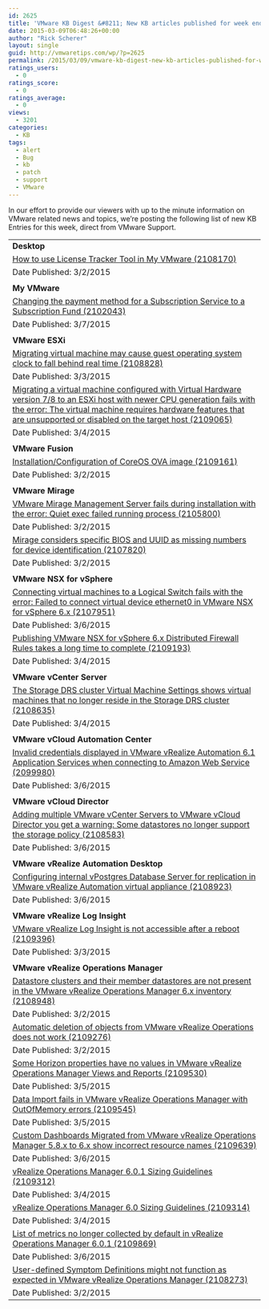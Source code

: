 ```yaml
---
id: 2625
title: 'VMware KB Digest &#8211; New KB articles published for week ending 3/7/15'
date: 2015-03-09T06:48:26+00:00
author: "Rick Scherer"
layout: single
guid: http://vmwaretips.com/wp/?p=2625
permalink: /2015/03/09/vmware-kb-digest-new-kb-articles-published-for-week-ending-3715/
ratings_users:
  - 0
ratings_score:
  - 0
ratings_average:
  - 0
views:
  - 3201
categories:
  - KB
tags:
  - alert
  - Bug
  - kb
  - patch
  - support
  - VMware
---
```

In our effort to provide our viewers with up to the minute information on VMware related news and topics, we&#8217;re posting the following list of new KB Entries for this week, direct from VMware Support.

<!--more-->

<table border="0" cellspacing="0" cellpadding="0">
  <tr>
    <td valign="top" width="727">
      <strong>Desktop</strong>
    </td>
  </tr>
  
  <tr>
    <td valign="top" width="727">
      <a href="http://vmw.re/1AVRCQU">How to use License Tracker Tool in My VMware (2108170)</a>
    </td>
  </tr>
  
  <tr>
    <td valign="top" width="727">
      Date Published: 3/2/2015
    </td>
  </tr>
  
  <tr>
    <td valign="top" width="727">
    </td>
  </tr>
  
  <tr>
    <td valign="top" width="727">
      <strong>My VMware</strong>
    </td>
  </tr>
  
  <tr>
    <td valign="top" width="727">
      <a href="http://vmw.re/1AVRFMt">Changing the payment method for a Subscription Service to a Subscription Fund (2102043)</a>
    </td>
  </tr>
  
  <tr>
    <td valign="top" width="727">
      Date Published: 3/7/2015
    </td>
  </tr>
  
  <tr>
    <td valign="top" width="727">
    </td>
  </tr>
  
  <tr>
    <td valign="top" width="727">
      <strong>VMware ESXi</strong>
    </td>
  </tr>
  
  <tr>
    <td valign="top" width="727">
      <a href="http://vmw.re/1AVRFMz">Migrating virtual machine may cause guest operating system clock to fall behind real time (2108828)</a>
    </td>
  </tr>
  
  <tr>
    <td valign="top" width="727">
      Date Published: 3/3/2015
    </td>
  </tr>
  
  <tr>
    <td valign="top" width="727">
      <a href="http://vmw.re/1F2Wn1n">Migrating a virtual machine configured with Virtual Hardware version 7/8 to an ESXi host with newer CPU generation fails with the error: The virtual machine requires hardware features that are unsupported or disabled on the target host (2109065)</a>
    </td>
  </tr>
  
  <tr>
    <td valign="top" width="727">
      Date Published: 3/4/2015
    </td>
  </tr>
  
  <tr>
    <td valign="top" width="727">
    </td>
  </tr>
  
  <tr>
    <td valign="top" width="727">
      <strong>VMware Fusion</strong>
    </td>
  </tr>
  
  <tr>
    <td valign="top" width="727">
      <a href="http://vmw.re/1F2WlXa">Installation/Configuration of CoreOS OVA image (2109161)</a>
    </td>
  </tr>
  
  <tr>
    <td valign="top" width="727">
      Date Published: 3/2/2015
    </td>
  </tr>
  
  <tr>
    <td valign="top" width="727">
    </td>
  </tr>
  
  <tr>
    <td valign="top" width="727">
      <strong>VMware Mirage</strong>
    </td>
  </tr>
  
  <tr>
    <td valign="top" width="727">
      <a href="http://vmw.re/1AVRG2T">VMware Mirage Management Server fails during installation with the error: Quiet exec failed running process (2105800)</a>
    </td>
  </tr>
  
  <tr>
    <td valign="top" width="727">
      Date Published: 3/2/2015
    </td>
  </tr>
  
  <tr>
    <td valign="top" width="727">
      <a href="http://vmw.re/1F2Wn1r">Mirage considers specific BIOS and UUID as missing numbers for device identification (2107820)</a>
    </td>
  </tr>
  
  <tr>
    <td valign="top" width="727">
      Date Published: 3/2/2015
    </td>
  </tr>
  
  <tr>
    <td valign="top" width="727">
    </td>
  </tr>
  
  <tr>
    <td valign="top" width="727">
      <strong>VMware NSX for vSphere</strong>
    </td>
  </tr>
  
  <tr>
    <td valign="top" width="727">
      <a href="http://vmw.re/1F2Wn1t">Connecting virtual machines to a Logical Switch fails with the error: Failed to connect virtual device ethernet0 in VMware NSX for vSphere 6.x (2107951)</a>
    </td>
  </tr>
  
  <tr>
    <td valign="top" width="727">
      Date Published: 3/6/2015
    </td>
  </tr>
  
  <tr>
    <td valign="top" width="727">
      <a href="http://vmw.re/1AVRG34">Publishing VMware NSX for vSphere 6.x Distributed Firewall Rules takes a long time to complete (2109193)</a>
    </td>
  </tr>
  
  <tr>
    <td valign="top" width="727">
      Date Published: 3/4/2015
    </td>
  </tr>
  
  <tr>
    <td valign="top" width="727">
    </td>
  </tr>
  
  <tr>
    <td valign="top" width="727">
      <strong>VMware vCenter Server</strong>
    </td>
  </tr>
  
  <tr>
    <td valign="top" width="727">
      <a href="http://vmw.re/1AVRD7n">The Storage DRS cluster Virtual Machine Settings shows virtual machines that no longer reside in the Storage DRS cluster (2108635)</a>
    </td>
  </tr>
  
  <tr>
    <td valign="top" width="727">
      Date Published: 3/4/2015
    </td>
  </tr>
  
  <tr>
    <td valign="top" width="727">
    </td>
  </tr>
  
  <tr>
    <td valign="top" width="727">
      <strong>VMware vCloud Automation Center</strong>
    </td>
  </tr>
  
  <tr>
    <td valign="top" width="727">
      <a href="http://vmw.re/1AVRG38">Invalid credentials displayed in VMware vRealize Automation 6.1 Application Services when connecting to Amazon Web Service (2099980)</a>
    </td>
  </tr>
  
  <tr>
    <td valign="top" width="727">
      Date Published: 3/6/2015
    </td>
  </tr>
  
  <tr>
    <td valign="top" width="727">
    </td>
  </tr>
  
  <tr>
    <td valign="top" width="727">
      <strong>VMware vCloud Director</strong>
    </td>
  </tr>
  
  <tr>
    <td valign="top" width="727">
      <a href="http://vmw.re/1F2WnhK">Adding multiple VMware vCenter Servers to VMware vCloud Director you get a warning: Some datastores no longer support the storage policy (2108583)</a>
    </td>
  </tr>
  
  <tr>
    <td valign="top" width="727">
      Date Published: 3/6/2015
    </td>
  </tr>
  
  <tr>
    <td valign="top" width="727">
    </td>
  </tr>
  
  <tr>
    <td valign="top" width="727">
      <strong>VMware vRealize Automation Desktop</strong>
    </td>
  </tr>
  
  <tr>
    <td valign="top" width="727">
      <a href="http://vmw.re/1AVRGjo">Configuring internal vPostgres Database Server for replication in VMware vRealize Automation virtual appliance (2108923)</a>
    </td>
  </tr>
  
  <tr>
    <td valign="top" width="727">
      Date Published: 3/6/2015
    </td>
  </tr>
  
  <tr>
    <td valign="top" width="727">
    </td>
  </tr>
  
  <tr>
    <td valign="top" width="727">
      <strong>VMware vRealize Log Insight</strong>
    </td>
  </tr>
  
  <tr>
    <td valign="top" width="727">
      <a href="http://vmw.re/1AVRGju">VMware vRealize Log Insight is not accessible after a reboot (2109396)</a>
    </td>
  </tr>
  
  <tr>
    <td valign="top" width="727">
      Date Published: 3/3/2015
    </td>
  </tr>
  
  <tr>
    <td valign="top" width="727">
    </td>
  </tr>
  
  <tr>
    <td valign="top" width="727">
      <strong>VMware vRealize Operations Manager</strong>
    </td>
  </tr>
  
  <tr>
    <td valign="top" width="727">
      <a href="http://vmw.re/1F2WnhN">Datastore clusters and their member datastores are not present in the VMware vRealize Operations Manager 6.x inventory (2108948)</a>
    </td>
  </tr>
  
  <tr>
    <td valign="top" width="727">
      Date Published: 3/2/2015
    </td>
  </tr>
  
  <tr>
    <td valign="top" width="727">
      <a href="http://vmw.re/1AVRD7r">Automatic deletion of objects from VMware vRealize Operations does not work (2109276)</a>
    </td>
  </tr>
  
  <tr>
    <td valign="top" width="727">
      Date Published: 3/2/2015
    </td>
  </tr>
  
  <tr>
    <td valign="top" width="727">
      <a href="http://vmw.re/1AVRGjA">Some Horizon properties have no values in VMware vRealize Operations Manager Views and Reports (2109530)</a>
    </td>
  </tr>
  
  <tr>
    <td valign="top" width="727">
      Date Published: 3/5/2015
    </td>
  </tr>
  
  <tr>
    <td valign="top" width="727">
      <a href="http://vmw.re/1F2WoSV">Data Import fails in VMware vRealize Operations Manager with OutOfMemory errors (2109545)</a>
    </td>
  </tr>
  
  <tr>
    <td valign="top" width="727">
      Date Published: 3/5/2015
    </td>
  </tr>
  
  <tr>
    <td valign="top" width="727">
      <a href="http://vmw.re/1AVRDnL">Custom Dashboards Migrated from VMware vRealize Operations Manager 5.8.x to 6.x show incorrect resource names (2109639)</a>
    </td>
  </tr>
  
  <tr>
    <td valign="top" width="727">
      Date Published: 3/6/2015
    </td>
  </tr>
  
  <tr>
    <td valign="top" width="727">
      <a href="http://vmw.re/1F2WoSY">vRealize Operations Manager 6.0.1 Sizing Guidelines (2109312)</a>
    </td>
  </tr>
  
  <tr>
    <td valign="top" width="727">
      Date Published: 3/4/2015
    </td>
  </tr>
  
  <tr>
    <td valign="top" width="727">
      <a href="http://vmw.re/1AVRGjE">vRealize Operations Manager 6.0 Sizing Guidelines (2109314)</a>
    </td>
  </tr>
  
  <tr>
    <td valign="top" width="727">
      Date Published: 3/4/2015
    </td>
  </tr>
  
  <tr>
    <td valign="top" width="727">
      <a href="http://vmw.re/1AVRDnT">List of metrics no longer collected by default in vRealize Operations Manager 6.0.1 (2109869)</a>
    </td>
  </tr>
  
  <tr>
    <td valign="top" width="727">
      Date Published: 3/6/2015
    </td>
  </tr>
  
  <tr>
    <td valign="top" width="727">
      <a href="http://vmw.re/1F2WnhS">User-defined Symptom Definitions might not function as expected in VMware vRealize Operations Manager (2108273)</a>
    </td>
  </tr>
  
  <tr>
    <td valign="top" width="727">
      Date Published: 3/2/2015
    </td>
  </tr>
</table>

<div class="feedflare">
</div>